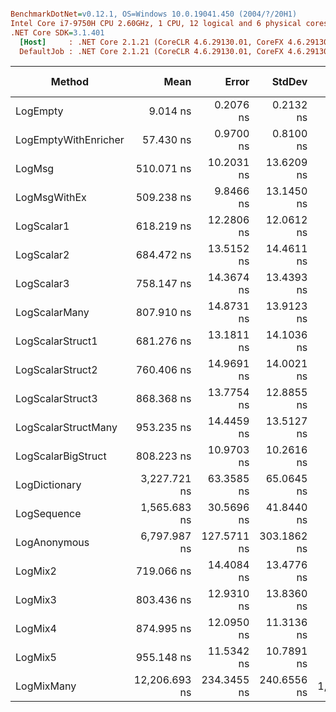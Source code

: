 ``` ini

BenchmarkDotNet=v0.12.1, OS=Windows 10.0.19041.450 (2004/?/20H1)
Intel Core i7-9750H CPU 2.60GHz, 1 CPU, 12 logical and 6 physical cores
.NET Core SDK=3.1.401
  [Host]     : .NET Core 2.1.21 (CoreCLR 4.6.29130.01, CoreFX 4.6.29130.02), X64 RyuJIT
  DefaultJob : .NET Core 2.1.21 (CoreCLR 4.6.29130.01, CoreFX 4.6.29130.02), X64 RyuJIT


```
|               Method |          Mean |       Error |      StdDev |    Ratio | RatioSD |  Gen 0 | Gen 1 | Gen 2 | Allocated |
|--------------------- |--------------:|------------:|------------:|---------:|--------:|-------:|------:|------:|----------:|
|             LogEmpty |      9.014 ns |   0.2076 ns |   0.2132 ns |     1.00 |    0.00 |      - |     - |     - |         - |
| LogEmptyWithEnricher |     57.430 ns |   0.9700 ns |   0.8100 ns |     6.36 |    0.18 | 0.0089 |     - |     - |      56 B |
|               LogMsg |    510.071 ns |  10.2031 ns |  13.6209 ns |    56.61 |    1.89 | 0.0219 |     - |     - |     144 B |
|         LogMsgWithEx |    509.238 ns |   9.8466 ns |  13.1450 ns |    56.61 |    0.91 | 0.0219 |     - |     - |     144 B |
|           LogScalar1 |    618.219 ns |  12.2806 ns |  12.0612 ns |    68.70 |    1.30 | 0.0591 |     - |     - |     376 B |
|           LogScalar2 |    684.472 ns |  13.5152 ns |  14.4611 ns |    75.93 |    2.38 | 0.0668 |     - |     - |     424 B |
|           LogScalar3 |    758.147 ns |  14.3674 ns |  13.4393 ns |    84.04 |    2.22 | 0.0744 |     - |     - |     472 B |
|        LogScalarMany |    807.910 ns |  14.8731 ns |  13.9123 ns |    89.57 |    2.88 | 0.1001 |     - |     - |     632 B |
|     LogScalarStruct1 |    681.276 ns |  13.1811 ns |  14.1036 ns |    75.62 |    2.66 | 0.0629 |     - |     - |     400 B |
|     LogScalarStruct2 |    760.406 ns |  14.9691 ns |  14.0021 ns |    84.29 |    2.09 | 0.0744 |     - |     - |     472 B |
|     LogScalarStruct3 |    868.368 ns |  13.7754 ns |  12.8855 ns |    96.27 |    2.78 | 0.0858 |     - |     - |     544 B |
|  LogScalarStructMany |    953.235 ns |  14.4459 ns |  13.5127 ns |   105.68 |    2.82 | 0.1154 |     - |     - |     728 B |
|   LogScalarBigStruct |    808.223 ns |  10.9703 ns |  10.2616 ns |    89.60 |    2.44 | 0.0725 |     - |     - |     456 B |
|        LogDictionary |  3,227.721 ns |  63.3585 ns |  65.0645 ns |   358.27 |   11.49 | 0.3548 |     - |     - |    2240 B |
|          LogSequence |  1,565.683 ns |  30.5696 ns |  41.8440 ns |   173.93 |    6.74 | 0.1297 |     - |     - |     824 B |
|         LogAnonymous |  6,797.987 ns | 127.5711 ns | 303.1862 ns |   799.28 |   33.82 | 0.5417 |     - |     - |    3440 B |
|              LogMix2 |    719.066 ns |  14.4084 ns |  13.4776 ns |    79.72 |    2.55 | 0.0706 |     - |     - |     448 B |
|              LogMix3 |    803.436 ns |  12.9310 ns |  13.8360 ns |    89.12 |    2.43 | 0.0820 |     - |     - |     520 B |
|              LogMix4 |    874.995 ns |  12.0950 ns |  11.3136 ns |    97.00 |    2.46 | 0.1125 |     - |     - |     712 B |
|              LogMix5 |    955.148 ns |  11.5342 ns |  10.7891 ns |   105.89 |    2.66 | 0.1240 |     - |     - |     784 B |
|           LogMixMany | 12,206.693 ns | 234.3455 ns | 240.6556 ns | 1,354.98 |   45.66 | 1.0376 |     - |     - |    6545 B |
